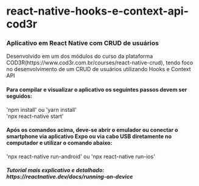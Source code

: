 # react-native-hooks-e-context-api-cod3r
<h3>Aplicativo em React Native com CRUD de usuários </h3>
<p>Desenvolvido em um dos módulos do curso da plataforma COD3R(https://www.cod3r.com.br/courses/react-native-crud), tendo foco no desenvolvimento de um CRUD de usuários utilizando Hooks e Context API</p>

<h4>Para compilar e visualizar o aplicativo os seguintes passos devem ser seguidos:</h4>
<p>'npm install' ou 'yarn install'</br>
'npx react-native start'</br></p>

<h4>Após os comandos acima, deve-se abrir o emulador ou conectar o smartphone via aplicativo Expo ou via cabo USB diretamente no computador e utilizar o comando abaixo:</h4>
<p>'npx react-native run-android' ou 'npx react-native run-ios'</p>

  <h5>Tutorial mais explicativo e detalhado: https://reactnative.dev/docs/running-on-device</h5>
